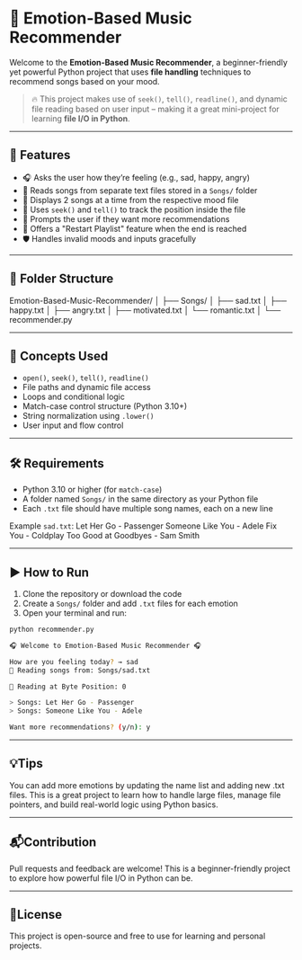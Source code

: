 # 🎵 Emotion-Based Music Recommender

Welcome to the **Emotion-Based Music Recommender**, a beginner-friendly yet powerful Python project that uses **file handling** techniques to recommend songs based on your mood.

> 🔥 This project makes use of `seek()`, `tell()`, `readline()`, and dynamic file reading based on user input – making it a great mini-project for learning **file I/O in Python**.

---

## 📌 Features

- 🎧 Asks the user how they’re feeling (e.g., sad, happy, angry)
- 📂 Reads songs from separate text files stored in a `Songs/` folder
- 📜 Displays 2 songs at a time from the respective mood file
- 💾 Uses `seek()` and `tell()` to track the position inside the file
- 🔁 Prompts the user if they want more recommendations
- 🔄 Offers a "Restart Playlist" feature when the end is reached
- 🛡️ Handles invalid moods and inputs gracefully

---

## 📂 Folder Structure

Emotion-Based-Music-Recommender/
│
├── Songs/
│ ├── sad.txt
│ ├── happy.txt
│ ├── angry.txt
│ ├── motivated.txt
│ └── romantic.txt
│
└── recommender.py


---

## 🧠 Concepts Used

- `open()`, `seek()`, `tell()`, `readline()`
- File paths and dynamic file access
- Loops and conditional logic
- Match-case control structure (Python 3.10+)
- String normalization using `.lower()`
- User input and flow control

---

## 🛠️ Requirements

- Python 3.10 or higher (for `match-case`)
- A folder named `Songs/` in the same directory as your Python file
- Each `.txt` file should have multiple song names, each on a new line

Example `sad.txt`:
Let Her Go - Passenger
Someone Like You - Adele
Fix You - Coldplay
Too Good at Goodbyes - Sam Smith

---

## ▶️ How to Run

1. Clone the repository or download the code
2. Create a `Songs/` folder and add `.txt` files for each emotion
3. Open your terminal and run:

```bash
python recommender.py

🎧 Welcome to Emotion-Based Music Recommender 🎧

How are you feeling today? → sad
📝 Reading songs from: Songs/sad.txt

📍 Reading at Byte Position: 0

> Songs: Let Her Go - Passenger
> Songs: Someone Like You - Adele

Want more recommendations? (y/n): y
```

---

## 💡Tips
You can add more emotions by updating the name list and adding new .txt files.
This is a great project to learn how to handle large files, manage file pointers, and build real-world logic using Python basics.

---

## 📬Contribution
Pull requests and feedback are welcome! This is a beginner-friendly project to explore how powerful file I/O in Python can be.

---

## 📃License
This project is open-source and free to use for learning and personal projects.
